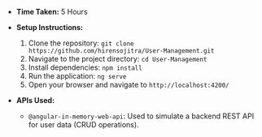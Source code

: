 
- **Time Taken:** 5 Hours

- **Setup Instructions:**
  1. Clone the repository: `git clone https://github.com/hirensojitra/User-Management.git`
  2. Navigate to the project directory: `cd User-Management`
  3. Install dependencies: `npm install`
  4. Run the application: `ng serve`
  5. Open your browser and navigate to `http://localhost:4200/`

- **APIs Used:**
  - `@angular-in-memory-web-api`: Used to simulate a backend REST API for user data (CRUD operations).